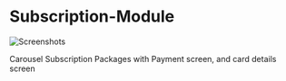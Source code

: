 # Subscription-Module

![Screenshots](https://i.ibb.co/SxfDdMZ/Screenshot-20220319-212209.png)

Carousel Subscription Packages with Payment screen, and card details screen
